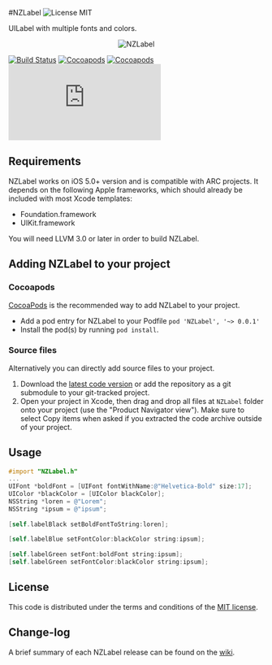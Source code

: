 #NZLabel ![License MIT](https://go-shields.herokuapp.com/license-MIT-blue.png)

UILabel with multiple fonts and colors.

<p align="center">
  <img src="http://s27.postimg.org/rdyv818oj/NZLabel.jpg" alt="NZLabel" title="NZLabel" />
</p>

[![Build Status](https://api.travis-ci.org/NZN/NZLabel.png)](https://api.travis-ci.org/NZN/NZLabel.png)
[![Cocoapods](https://cocoapod-badges.herokuapp.com/v/NZLabel/badge.png)](http://beta.cocoapods.org/?q=name%3Anzlabel%2A)
[![Cocoapods](https://cocoapod-badges.herokuapp.com/p/NZLabel/badge.png)](http://beta.cocoapods.org/?q=name%3Anzlabel%2A)
[![Analytics](https://ga-beacon.appspot.com/UA-48753665-1/NZN/NZLabel/README.md)](https://github.com/igrigorik/ga-beacon)

## Requirements

NZLabel works on iOS 5.0+ version and is compatible with ARC projects. It depends on the following Apple frameworks, which should already be included with most Xcode templates:

* Foundation.framework
* UIKit.framework

You will need LLVM 3.0 or later in order to build NZLabel.

## Adding NZLabel to your project

### Cocoapods

[CocoaPods](http://cocoapods.org) is the recommended way to add NZLabel to your project.

* Add a pod entry for NZLabel to your Podfile `pod 'NZLabel', '~> 0.0.1'`
* Install the pod(s) by running `pod install`.

### Source files

Alternatively you can directly add source files to your project.

1. Download the [latest code version](https://github.com/NZN/NZLabel/archive/master.zip) or add the repository as a git submodule to your git-tracked project.
2. Open your project in Xcode, then drag and drop all files at `NZLabel` folder onto your project (use the "Product Navigator view"). Make sure to select Copy items when asked if you extracted the code archive outside of your project.

## Usage

```objective-c
#import "NZLabel.h"
...
UIFont *boldFont = [UIFont fontWithName:@"Helvetica-Bold" size:17];
UIColor *blackColor = [UIColor blackColor];
NSString *loren = @"Lorem";
NSString *ipsum = @"ipsum";
    
[self.labelBlack setBoldFontToString:loren];
    
[self.labelBlue setFontColor:blackColor string:ipsum];
    
[self.labelGreen setFont:boldFont string:ipsum];
[self.labelGreen setFontColor:blackColor string:ipsum];
```

## License

This code is distributed under the terms and conditions of the [MIT license](LICENSE).

## Change-log

A brief summary of each NZLabel release can be found on the [wiki](https://github.com/NZN/NZLabel/wiki/Change-log).
